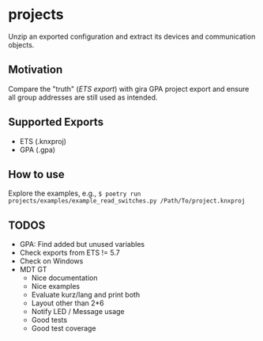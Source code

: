 # projects
Unzip an exported configuration and extract its devices and communication objects.

## Motivation
Compare the "truth" (_ETS export_) with gira GPA project export and ensure all group addresses are still used as intended.

## Supported Exports
* ETS (.knxproj)
* GPA (.gpa)

## How to use
Explore the examples, e.g.,
    ```$ poetry run projects/examples/example_read_switches.py /Path/To/project.knxproj```

## TODOS
* GPA: Find added but unused variables
* Check exports from ETS != 5.7
* Check on Windows
* MDT GT
    * Nice documentation
    * Nice examples
    * Evaluate kurz/lang and print both
    * Layout other than 2*6
    * Notify LED / Message usage
    * Good tests
    * Good test coverage

